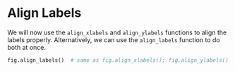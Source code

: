 # Align Labels

We will now use the `align_xlabels` and `align_ylabels` functions to align the labels properly. Alternatively, we can use the `align_labels` function to do both at once.

```python
fig.align_labels()  # same as fig.align_xlabels(); fig.align_ylabels()
```
